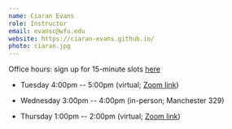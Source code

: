 ```yaml
---
name: Ciaran Evans
role: Instructor
email: evansc@wfu.edu
website: https://ciaran-evans.github.io/
photo: ciaran.jpg
---
```


Office hours: sign up for 15-minute slots [here](https://calendar.google.com/calendar/u/0/selfsched?sstoken=UU5FbWRMeTJRWGxafGRlZmF1bHR8YzljNjUzMDk5MzRhMTA0ZGJmY2NhZDcxNmViOGVlNGY)

* Tuesday 4:00pm -- 5:00pm (virtual; [Zoom link](https://wakeforest-university.zoom.us/j/97797186623?pwd=alhjSnNwTm55UmhmdW5SU0pTWjlKZz09))
    
* Wednesday 3:00pm -- 4:00pm (in-person; Manchester 329)
    
* Thursday 1:00pm -- 2:00pm (virtual; [Zoom link](https://wakeforest-university.zoom.us/j/98192385058?pwd=dzBGcWo0b0txemVjUmwwejFmY2ZRZz09))
